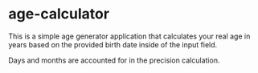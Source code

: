 # age-calculator
This is a simple age generator application that calculates your real age in years based on the provided birth date inside of the input field.

Days and months are accounted for in the precision calculation.
